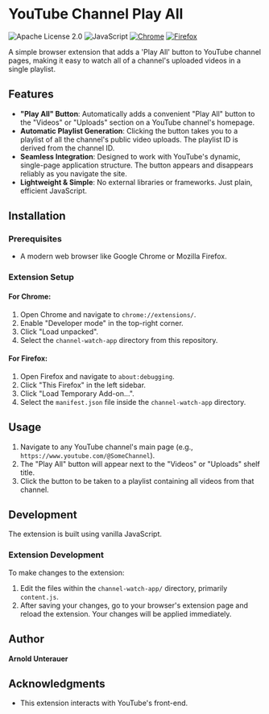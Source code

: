 # YouTube Channel Play All

![Apache License 2.0](https://img.shields.io/badge/license-Apache--2.0-blue)
![JavaScript](https://img.shields.io/badge/javascript-vanilla-yellow)
[![Chrome](https://img.shields.io/badge/chrome-extension-brightgreen.svg)](https://developer.chrome.com/extensions)
[![Firefox](https://img.shields.io/badge/firefox-addon-orange.svg)](https://developer.mozilla.org/en-US/docs/Mozilla/Add-ons)


A simple browser extension that adds a 'Play All' button to YouTube channel pages, making it easy to watch all of a channel's uploaded videos in a single playlist.

## Features

- **"Play All" Button**: Automatically adds a convenient "Play All" button to the "Videos" or "Uploads" section on a YouTube channel's homepage.
- **Automatic Playlist Generation**: Clicking the button takes you to a playlist of all the channel's public video uploads. The playlist ID is derived from the channel ID.
- **Seamless Integration**: Designed to work with YouTube's dynamic, single-page application structure. The button appears and disappears reliably as you navigate the site.
- **Lightweight & Simple**: No external libraries or frameworks. Just plain, efficient JavaScript.

## Installation

### Prerequisites

- A modern web browser like Google Chrome or Mozilla Firefox.

### Extension Setup

#### For Chrome:

1. Open Chrome and navigate to `chrome://extensions/`.
2. Enable "Developer mode" in the top-right corner.
3. Click "Load unpacked".
4. Select the `channel-watch-app` directory from this repository.

#### For Firefox:

1. Open Firefox and navigate to `about:debugging`.
2. Click "This Firefox" in the left sidebar.
3. Click "Load Temporary Add-on...".
4. Select the `manifest.json` file inside the `channel-watch-app` directory.

## Usage

1. Navigate to any YouTube channel's main page (e.g., `https://www.youtube.com/@SomeChannel`).
2. The "Play All" button will appear next to the "Videos" or "Uploads" shelf title.
3. Click the button to be taken to a playlist containing all videos from that channel.

## Development

The extension is built using vanilla JavaScript.

### Extension Development

To make changes to the extension:

1. Edit the files within the `channel-watch-app/` directory, primarily `content.js`.
2. After saving your changes, go to your browser's extension page and reload the extension. Your changes will be applied immediately.

## Author

**Arnold Unterauer**

## Acknowledgments

- This extension interacts with YouTube's front-end.
